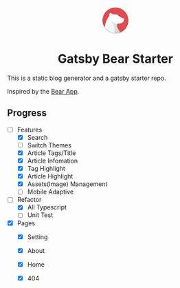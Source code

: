 <p align="center">
  <a href="https://www.gatsbyjs.org">
    <img alt="Gatsby" src="./src/assets/bear-logo.svg" width="60" />
  </a>
</p>
<h1 align="center">
  Gatsby Bear Starter
</h1>

This is a static blog generator and a gatsby starter repo.

Inspired by the [Bear App](https://bear.app/).

## Progress

- [ ] Features
  - [x] Search
  - [ ] Switch Themes
  - [X] Article Tags/Title
  - [x] Article Infomation
  - [x] Tag Highlight
  - [x] Article Highlight
  - [x] Assets(Image) Management
  - [ ] Mobile Adaptive
- [ ] Refactor
  - [x] All Typescript
  - [ ] Unit Test
- [X] Pages
  - [X] Setting
  - [X] About
  - [X] Home
  - [X] 404

